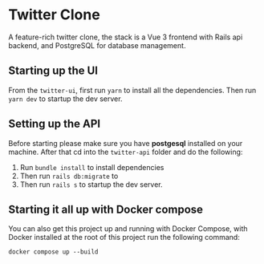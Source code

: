 # Twitter Clone

A feature-rich twitter clone, the stack is a Vue 3 frontend with Rails api backend, and PostgreSQL for database management.

## Starting up the UI

From the `twitter-ui`, first run `yarn` to install all the dependencies. Then
run `yarn dev` to startup the dev server.

## Setting up the API

Before starting please make sure you have **postgesql** installed on your machine. After that cd into the `twitter-api` folder and do the following:

1. Run `bundle install` to install dependencies
2. Then run `rails db:migrate` to
3. Then run `rails s` to
   startup the dev server.

## Starting it all up with Docker compose

You can also get this project up and running with Docker Compose, with Docker installed at the root of this project run the following command:

```
docker compose up --build
```
